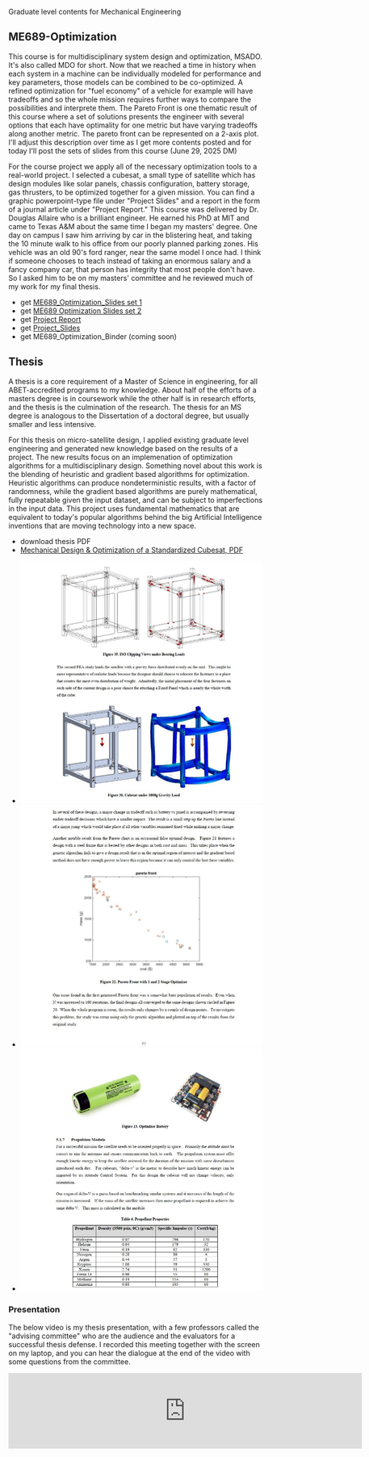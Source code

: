 Graduate level contents for Mechanical Engineering

## ME689-Optimization

This course is for multidisciplinary system design and optimization, MSADO.  It's also called MDO for short.  Now that we reached a time in history when each system in a machine can be individually modeled for performance and key parameters, those models can be combined to be co-optimized.  A refined optimization for "fuel economy" of a vehicle for example will have tradeoffs and so the whole mission requires further ways to compare the possibilities and interprete them.  The Pareto Front is one thematic result of this course where a set of solutions presents the engineer with several options that each have optimality for one metric but have varying tradeoffs along another metric.  The pareto front can be represented on a 2-axis plot.   I'll adjust this description over time as I get more contents posted and for today I'll post the sets of slides from this course (June 29, 2025 DM)

For the course project we apply all of the necessary optimization tools to a real-world project.  I selected a cubesat, a small type of satellite which has design modules like solar panels, chassis configuration, battery storage, gas thrusters, to be optimized together for a given mission.  You can find a graphic powerpoint-type file under "Project Slides" and a report in the form of a journal article under "Project Report."  This course was delivered by Dr. Douglas Allaire who is a brilliant engineer.  He earned his PhD at MIT and came to Texas A&M about the same time I began my masters' degree.  One day on campus I saw him arriving by car in the blistering heat, and taking the 10 minute walk to his office from our poorly planned parking zones.  His vehicle was an old 90's ford ranger, near the same model I once had.  I think if someone chooses to teach instead of taking an enormous salary and a fancy company car, that person has integrity that most people don't have.  So I asked him to be on my masters' committee and he reviewed much of my work for my final thesis.

* get [ME689_Optimization_Slides set 1](https://raw.githubusercontent.com/dmalawey/openME/main/docs/ME689_Lectures_L1-9.pdf)
* get [ME689 Optimization Slides set 2](https://raw.githubusercontent.com/dmalawey/openME/main/docs/ME689_Lectures_L10-17.pdf)
* get [Project Report](https://raw.githubusercontent.com/dmalawey/openME/main/docs/ME689_ProjectReport.pdf)
* get [Project_Slides](https://raw.githubusercontent.com/dmalawey/openME/main/docs/ME689_ProjectSlides.pdf)
* get ME689_Optimization_Binder (coming soon)

## Thesis
A thesis is a core requirement of a Master of Science in engineering, for all ABET-accredited programs to my knowledge.  About half of the efforts of a masters degree is in coursework while the other half is in research efforts, and the thesis is the culmination of the research. The thesis for an MS degree is analogous to the Dissertation of a doctoral degree, but usually smaller and less intensive.

For this thesis on micro-satellite design, I applied existing graduate level engineering and generated new knowledge based on the results of a project.  The new results focus on an implemenation of optimization algorithms for a multidisciplinary design.  Something novel about this work is the blending of heuristic and gradient based algorithms for optimization.  Heuristic algorithms can produce nondeterministic results, with a factor of randomness, while the gradient based algorithms are purely mathematical, fully repeatable given the input dataset, and can be subject to imperfections in the input data.  This project uses fundamental mathematics that are equivalent to today's popular algorithms behind the big Artificial Intelligence inventions that are moving technology into a new space.

* download thesis PDF
* [Mechanical Design & Optimization of a Standardized Cubesat, PDF](https://raw.githubusercontent.com/dmalawey/openME/main/docs/thesis_malawey_2016.05.pdf)

- ![img_thesis1.jpg](img/img_thesis1.jpg)
- ![img_thesis2.jpg](img/img_thesis2.jpg)
- ![img_thesis3.jpg](img/img_thesis3.jpg)

### Presentation
The below video is my thesis presentation, with a few professors called the "advising committee" who are the audience and the evaluators for a successful thesis defense.  I recorded this meeting together with the screen on my laptop, and you can hear the dialogue at the end of the video with some questions from the committee.

<iframe width="700" src="https://www.youtube.com/embed/XbSdwpLa4j4?si=Zgwt0q-5nCF2nQpp" title="YouTube video player" frameborder="0" allow="accelerometer; autoplay; clipboard-write; encrypted-media; gyroscope; picture-in-picture; web-share" referrerpolicy="strict-origin-when-cross-origin" allowfullscreen></iframe>
